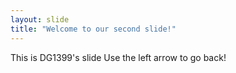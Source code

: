 ```yaml
---
layout: slide
title: "Welcome to our second slide!"
---
```

This is DG1399's slide
Use the left arrow to go back!